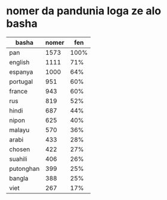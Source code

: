 # nomer da pandunia loga ze alo basha

| basha | nomer | fen |
|-------|-------|-----|
| pan | 1573 | 100% |
| english | 1111 | 71% |
| espanya | 1000 | 64% |
| portugal | 951 | 60% |
| france | 943 | 60% |
| rus | 819 | 52% |
| hindi | 687 | 44% |
| nipon | 625 | 40% |
| malayu | 570 | 36% |
| arabi | 433 | 28% |
| chosen | 422 | 27% |
| suahili | 406 | 26% |
| putonghan | 399 | 25% |
| bangla | 388 | 25% |
| viet | 267 | 17% |
